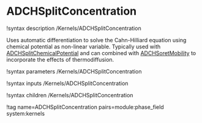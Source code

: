 # ADCHSplitConcentration

!syntax description /Kernels/ADCHSplitConcentration

Uses automatic differentiation to solve the Cahn-Hilliard equation using chemical potential as
non-linear variable.  Typically used with
[ADCHSplitChemicalPotential](/ADCHSplitChemicalPotential.md) and can combined with
[ADCHSoretMobility](/ADCHSoretMobility.md) to incorporate the effects of thermodiffusion.  

!syntax parameters /Kernels/ADCHSplitConcentration

!syntax inputs /Kernels/ADCHSplitConcentration

!syntax children /Kernels/ADCHSplitConcentration

!tag name=ADCHSplitConcentration pairs=module:phase_field system:kernels
